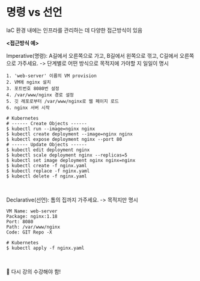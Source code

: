 # 명령 vs 선언

IaC 환경 내에는 인프라를 관리하는 데 다양한 접근방식이 있음

**<접근방식 예>**

Imperative(명령): A길에서 오른쪽으로 가고, B길에서 왼쪽으로 꺾고, C길에서 오른쪽으로 가주세요. -> 단계별로 어떤 방식으로 목적지에 가야할 지 일일이 명시

```
1. 'web-server' 이름의 VM provision
2. VM에 nginx 설치
3. 포트번호 8080번 설정
4. /var/www/nginx 경로 설정
5. 깃 레포로부터 /var/www/nginx로 웹 페이지 로드
6. nginx 서버 시작
```

```
# Kubernetes
# ------ Create Objects ------
$ kubectl run --image=nginx nginx
$ kubectl create deployment --image=nginx nginx
$ kubectl expose deployment nginx --port 80
# ------ Update Objects ------
$ kubectl edit deployment nginx
$ kubectl scale deployment nginx --replicas=5
$ kubectl set image deployment nginx nginx=nginx
$ kubectl create -f nginx.yaml
$ kubectl replace -f nginx.yaml
$ kubectl delete -f nginx.yaml
```

<br>

Declarative(선언): 톰의 집까지 가주세요. -> 목적지만 명시

```
VM Name: web-server
Package: nginx:1.18
Port: 8080
Path: /var/www/nginx
Code: GIT Repo -X
```

```
# Kubernetes
$ kubectl apply -f nginx.yaml
```

<br>

:facepunch: 다시 강의 수강해야 함!

